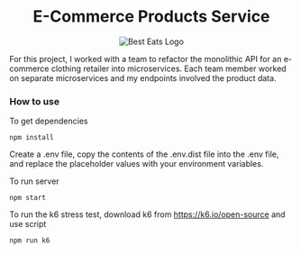 <div align="center">
<h1>E-Commerce Products Service</h1>
</div>

<div align="center">
  <img src="https://media4.giphy.com/media/GYe9NLMGJHzcitcxww/giphy.gif?cid=790b761146551a4fc4a95480f14ecae3c8fd5eefbd8e6341&rid=giphy.gif&ct=g" alt="Best Eats Logo" >
</div>


For this project, I worked with a team to refactor the monolithic API for an e-commerce clothing retailer into microservices. Each team member worked on separate microservices and my endpoints involved the product data.

### How to use
To get dependencies
```
npm install 
```

Create a .env file, copy the contents of the .env.dist file into the .env file, and replace the placeholder
values with your environment variables.

To run server
```
npm start
```

To run the k6 stress test, download k6 from https://k6.io/open-source and use script 

```
npm run k6
```

